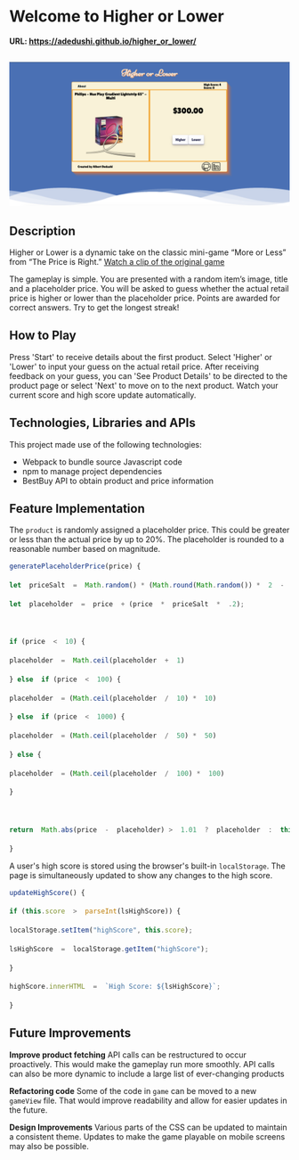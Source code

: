 
# Welcome to Higher or Lower
**URL: https://adedushi.github.io/higher_or_lower/**
##
![Gameplay](https://github.com/adedushi/higher_or_lower/blob/main/assets/gameplay.png)
## Description
Higher or Lower is a dynamic take on the classic mini-game “More or Less” from “The Price is Right.” [Watch a clip of the original game](https://youtu.be/koBXw1TIOnM?si=QnQQUeOCVyxz0yR_&t=155)

The gameplay is simple. You are presented with a random item’s image, title and a placeholder price. You will be asked to guess whether the actual retail price is higher or lower than the placeholder price. Points are awarded for correct answers. Try to get the longest streak!


## How to Play
Press 'Start' to receive details about the first product. Select 'Higher' or 'Lower' to input your guess on the actual retail price. After receiving feedback on your guess, you can 'See Product Details' to be directed to the product page or select 'Next' to move on to the next product. Watch your current score and high score update automatically.


## Technologies, Libraries and APIs

This project made use of the following technologies: 
- Webpack to bundle source Javascript code
- npm to manage project dependencies
- BestBuy API to obtain product and price information

  

## Feature Implementation

The `product` is randomly assigned a placeholder price. This could be greater or less than the actual price by up to 20%. The placeholder is rounded to a reasonable number based on magnitude.

```js
generatePlaceholderPrice(price) {

let  priceSalt  =  Math.random() * (Math.round(Math.random()) *  2  -  1);

let  placeholder  =  price  + (price  *  priceSalt  *  .2);

  

if (price  <  10) {

placeholder  =  Math.ceil(placeholder  +  1)

} else  if (price  <  100) {

placeholder  = (Math.ceil(placeholder  /  10) *  10)

} else  if (price  <  1000) {

placeholder  = (Math.ceil(placeholder  /  50) *  50)

} else {

placeholder  = (Math.ceil(placeholder  /  100) *  100)

}

  

return  Math.abs(price  -  placeholder) >  1.01  ?  placeholder  :  this.generatePlaceholderPrice(price)

}
```

A user's high score is stored using the browser's built-in `localStorage`. The page is simultaneously updated to show any changes to the high score.
```js
updateHighScore() {

if (this.score  >  parseInt(lsHighScore)) {

localStorage.setItem("highScore", this.score);

lsHighScore  =  localStorage.getItem("highScore");

}

highScore.innerHTML  =  `High Score: ${lsHighScore}`;

}
```
## Future Improvements
**Improve product fetching**
API calls can be restructured to occur proactively. This would make the gameplay run more smoothly. API calls can also be more dynamic to include a large list of ever-changing products

**Refactoring code**
Some of the code in `game` can be moved to a new `gameView` file. That would improve readability and allow for easier updates in the future.

**Design Improvements**
Various parts of the CSS can be updated to maintain a consistent theme. Updates to make the game playable on mobile screens may also be possible.
